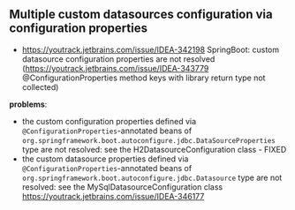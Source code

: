 ## Multiple custom datasources configuration via configuration properties

* https://youtrack.jetbrains.com/issue/IDEA-342198 SpringBoot: custom datasource configuration properties are not resolved
(https://youtrack.jetbrains.com/issue/IDEA-343779 @ConfigurationProperties method keys with library return type not collected)

**problems**: 
- the custom configuration properties defined via `@ConfigurationProperties`-annotated
  beans of `org.springframework.boot.autoconfigure.jdbc.DataSourceProperties` type are not resolved: 
   see the H2DatasourceConfiguration class - FIXED
- the custom datasource properties defined via `@ConfigurationProperties`-annotated 
  beans of `org.springframework.boot.autoconfigure.jdbc.Datasource` type are not resolved:
  see the MySqlDatasourceConfiguration class
   https://youtrack.jetbrains.com/issue/IDEA-346177 



